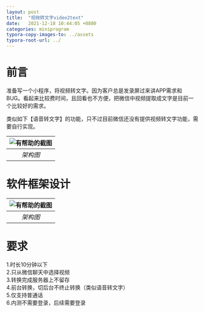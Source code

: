 ```yaml
---
layout: post
title:  "视频转文字video2text"
date:   2021-12-18 10:44:05 +0800
categories: miniprogram
typora-copy-images-to: ../assets
typora-root-url: ../
---
```


# 前言
准备写一个小程序，将视频转文字。因为客户总是发录屏过来讲APP需求和BUG。看起来比较费时间，且回看也不方便，把微信中视频提取成文字是目前一个比较好的需求。

类似如下【语音转文字】的功能，只不过目前微信还没有提供视频转文字功能，需要自行实现。

| ![有帮助的截图](/assets/WX20211221-170325.png) |
| :----------------------------------------: |
|          *架构图*          |

# 软件框架设计

| ![有帮助的截图](/assets/WechatIMG29.jpeg) |
| :----------------------------------------: |
|          *架构图*          |

# 要求
1.时长10分钟以下  
2.只从微信聊天中选择视频  
3.转换完成服务器上不留存  
4.前台转换，切后台不终止转换（类似语音转文字）  
5.仅支持普通话  
6.内测不需要登录，后续需要登录
